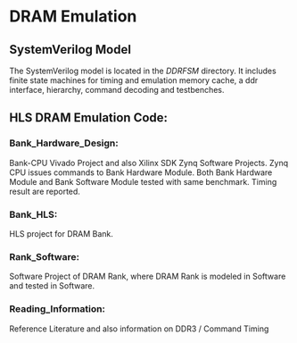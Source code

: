 # DRAM Emulation

## SystemVerilog Model
The SystemVerilog model is located in the *DDRFSM* directory. It includes finite state machines for timing and emulation memory cache, a ddr interface, hierarchy, command decoding and testbenches.

## HLS DRAM Emulation Code: 

### Bank_Hardware_Design:                               
Bank-CPU Vivado Project and also Xilinx SDK Zynq Software Projects. 
Zynq CPU issues commands to Bank Hardware Module. 
Both Bank Hardware Module and Bank Software Module tested with same benchmark.
Timing result are reported. 

### Bank_HLS: 
HLS project for DRAM Bank. 

### Rank_Software: 
Software Project of DRAM Rank, where DRAM Rank is modeled in Software and 
tested in Software. 

### Reading_Information:
Reference Literature and also information on DDR3 / Command Timing
